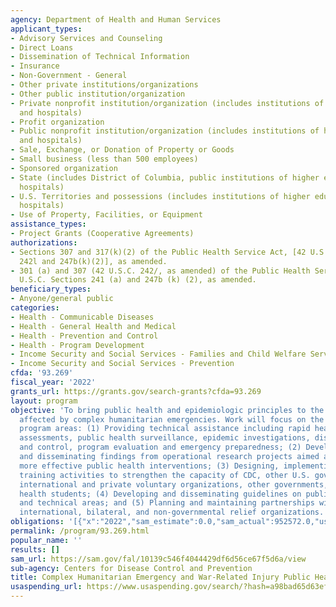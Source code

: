 ```yaml
---
agency: Department of Health and Human Services
applicant_types:
- Advisory Services and Counseling
- Direct Loans
- Dissemination of Technical Information
- Insurance
- Non-Government - General
- Other private institutions/organizations
- Other public institution/organization
- Private nonprofit institution/organization (includes institutions of higher education
  and hospitals)
- Profit organization
- Public nonprofit institution/organization (includes institutions of higher education
  and hospitals)
- Sale, Exchange, or Donation of Property or Goods
- Small business (less than 500 employees)
- Sponsored organization
- State (includes District of Columbia, public institutions of higher education and
  hospitals)
- U.S. Territories and possessions (includes institutions of higher education and
  hospitals)
- Use of Property, Facilities, or Equipment
assistance_types:
- Project Grants (Cooperative Agreements)
authorizations:
- Sections 307 and 317(k)(2) of the Public Health Service Act, [42 U.S.C. Section
  242l and 247b(k)(2)], as amended.
- 301 (a) and 307 (42 U.S.C. 242/, as amended) of the Public Health Service Act, [42
  U.S.C. Sections 241 (a) and 247b (k) (2), as amended.
beneficiary_types:
- Anyone/general public
categories:
- Health - Communicable Diseases
- Health - General Health and Medical
- Health - Prevention and Control
- Health - Program Development
- Income Security and Social Services - Families and Child Welfare Services
- Income Security and Social Services - Prevention
cfda: '93.269'
fiscal_year: '2022'
grants_url: https://grants.gov/search-grants?cfda=93.269
layout: program
objective: 'To bring public health and epidemiologic principles to the aid of populations
  affected by complex humanitarian emergencies. Work will focus on the following main
  program areas: (1) Providing technical assistance including rapid health and nutrition
  assessments, public health surveillance, epidemic investigations, disease prevention
  and control, program evaluation and emergency preparedness; (2) Developing, implementing
  and disseminating findings from operational research projects aimed at developing
  more effective public health interventions; (3) Designing, implementing, and evaluating
  training activities to strengthen the capacity of CDC, other U.S. government agencies,
  international and private voluntary organizations, other governments, and public
  health students; (4) Developing and disseminating guidelines on public health issues
  and technical areas; and (5) Planning and maintaining partnerships with strategic
  international, bilateral, and non-governmental relief organizations.'
obligations: '[{"x":"2022","sam_estimate":0.0,"sam_actual":952572.0,"usa_spending_actual":1054630.96},{"x":"2023","sam_estimate":600000.0,"sam_actual":0.0,"usa_spending_actual":562784.4},{"x":"2024","sam_estimate":600000.0,"sam_actual":0.0,"usa_spending_actual":931718.72}]'
permalink: /program/93.269.html
popular_name: ''
results: []
sam_url: https://sam.gov/fal/10139c546f4044429df6d56ce67f5d6a/view
sub-agency: Centers for Disease Control and Prevention
title: Complex Humanitarian Emergency and War-Related Injury Public Health Activities
usaspending_url: https://www.usaspending.gov/search/?hash=a98bad65d63ef8d29da3b9759ac15ba7
---
```


